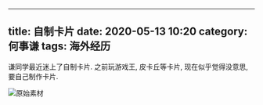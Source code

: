 ---
title: 自制卡片
date: 2020-05-13 10:20
category: 何事谦
tags:  海外经历 
----

谦同学最近迷上了自制卡片. 之前玩游戏王, 皮卡丘等卡片, 现在似乎觉得没意思, 要自己制作卡片.

![原始素材](/uploads/2020/card1.jpg)

